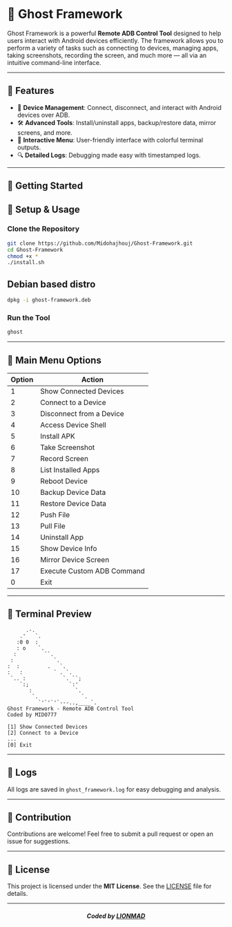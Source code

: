 # 👻 Ghost Framework

Ghost Framework is a powerful **Remote ADB Control Tool** designed to help users interact with Android devices efficiently. The framework allows you to perform a variety of tasks such as connecting to devices, managing apps, taking screenshots, recording the screen, and much more — all via an intuitive command-line interface.

---

## 🎯 Features
- 📱 **Device Management**: Connect, disconnect, and interact with Android devices over ADB.
- 🛠 **Advanced Tools**: Install/uninstall apps, backup/restore data, mirror screens, and more.
- 📜 **Interactive Menu**: User-friendly interface with colorful terminal outputs.
- 🔍 **Detailed Logs**: Debugging made easy with timestamped logs.

---

## 🚀 Getting Started

## 🔧 Setup & Usage

### Clone the Repository
```bash
git clone https://github.com/Midohajhouj/Ghost-Framework.git
cd Ghost-Framework
chmod +x *
./install.sh
```

## Debian based distro
```bash
dpkg -i ghost-framework.deb
```

### Run the Tool
```bash
ghost
```

---

## 📜 Main Menu Options

| **Option** | **Action**                   |
|------------|------------------------------|
| 1          | Show Connected Devices       |
| 2          | Connect to a Device          |
| 3          | Disconnect from a Device     |
| 4          | Access Device Shell          |
| 5          | Install APK                  |
| 6          | Take Screenshot              |
| 7          | Record Screen                |
| 8          | List Installed Apps          |
| 9          | Reboot Device                |
| 10         | Backup Device Data           |
| 11         | Restore Device Data          |
| 12         | Push File                    |
| 13         | Pull File                    |
| 14         | Uninstall App                |
| 15         | Show Device Info             |
| 16         | Mirror Device Screen         |
| 17         | Execute Custom ADB Command   |
| 0          | Exit                         |

---

## 🗼 Terminal Preview

```plaintext
      .-.
    .'   `.
   :0 0  :
   : o    `.
  :         ``.
 :             `.
:  :         .   `.
:   :          ` . `.
 `.. :            `. ``;
    `:;             `:'
       :              `.
        `.              `.
          `'`'`'`---..,____`.
Ghost Framework - Remote ADB Control Tool
Coded by MIDO777

[1] Show Connected Devices
[2] Connect to a Device
...
[0] Exit
```

---

## 💂 Logs

All logs are saved in `ghost_framework.log` for easy debugging and analysis.

---

## 🤝 Contribution
Contributions are welcome! Feel free to submit a pull request or open an issue for suggestions.

---

## 📄 License
This project is licensed under the **MIT License**. See the [LICENSE](LICENSE) file for details.

---

#### *<p align="center"> Coded by <a href="https://github.com/Midohajhouj">LIONMAD</a> </p>*


